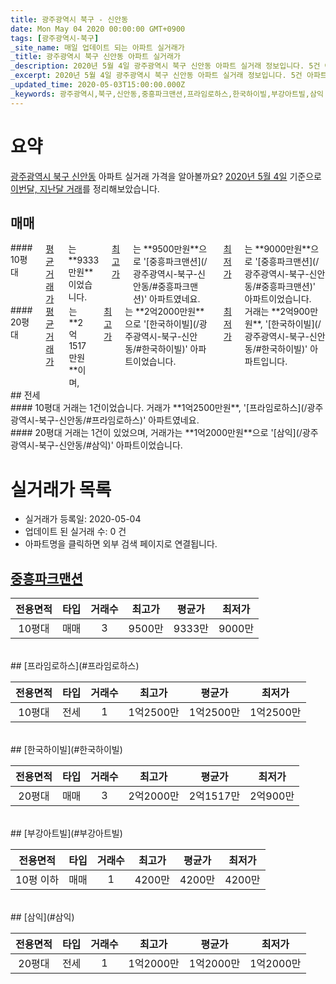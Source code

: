 ```yaml
---
title: 광주광역시 북구 - 신안동
date: Mon May 04 2020 00:00:00 GMT+0900
tags: [광주광역시-북구]
_site_name: 매일 업데이트 되는 아파트 실거래가
_title: 광주광역시 북구 신안동 아파트 실거래가
_description: 2020년 5월 4일 광주광역시 북구 신안동 아파트 실거래 정보입니다. 5건 아파트 정보가 있습니다.
_excerpt: 2020년 5월 4일 광주광역시 북구 신안동 아파트 실거래 정보입니다. 5건 아파트 정보가 있습니다.
_updated_time: 2020-05-03T15:00:00.000Z
_keywords: 광주광역시,북구,신안동,중흥파크맨션,프라임로하스,한국하이빌,부강아트빌,삼익
---
```





# 요약
<ins>광주광역시 북구 신안동</ins> 아파트 실거래 가격을 알아볼까요? <ins>2020년 5월 4일</ins> 기준으로 <ins>이번달, 지난달 거래</ins>를 정리해보았습니다.

## 매매
<div class="container">
<div class="six columns" markdown="1">
#### 10평대
<ins>평균 거래가</ins>는 **9333만원**이었습니다. <ins>최고가</ins>는 **9500만원**으로 '[중흥파크맨션](/광주광역시-북구-신안동/#중흥파크맨션)' 아파트였네요. <ins>최저가</ins>는 **9000만원**으로 '[중흥파크맨션](/광주광역시-북구-신안동/#중흥파크맨션)' 아파트이었습니다.
</div>
<div class="six columns" markdown="1">
#### 20평대
<ins>평균 거래가</ins>는 **2억1517만원**이며, <ins>최고가</ins>는 **2억2000만원**으로 '[한국하이빌](/광주광역시-북구-신안동/#한국하이빌)' 아파트이었습니다. <ins>최저가</ins> 거래는 **2억900만원**, '[한국하이빌](/광주광역시-북구-신안동/#한국하이빌)' 아파트입니다.
</div>
</div>
## 전세
<div class="container">
<div class="six columns" markdown="1">
#### 10평대
거래는 1건이었습니다. 거래가 **1억2500만원**, '[프라임로하스](/광주광역시-북구-신안동/#프라임로하스)' 아파트였네요.
</div>
<div class="six columns" markdown="1">
#### 20평대
거래는 1건이 있었으며, 거래가는 **1억2000만원**으로 '[삼익](/광주광역시-북구-신안동/#삼익)' 아파트이었습니다.
</div>
</div>



# 실거래가 목록
- 실거래가 등록일: 2020-05-04
- 업데이트 된 실거래 수: 0 건
- 아파트명을 클릭하면 외부 검색 페이지로 연결됩니다.

## [중흥파크맨션](#중흥파크맨션)

|전용면적|타입|거래수|최고가|평균가|최저가|
|:---:|:---:|:---:|:---:|:---:|:---:|
|10평대|<span class="deal-type-1">매매</span>|3|9500만|9333만|9000만|

<br/>
## [프라임로하스](#프라임로하스)

|전용면적|타입|거래수|최고가|평균가|최저가|
|:---:|:---:|:---:|:---:|:---:|:---:|
|10평대|<span class="deal-type-2">전세</span>|1|1억2500만|1억2500만|1억2500만|

<br/>
## [한국하이빌](#한국하이빌)

|전용면적|타입|거래수|최고가|평균가|최저가|
|:---:|:---:|:---:|:---:|:---:|:---:|
|20평대|<span class="deal-type-1">매매</span>|3|2억2000만|2억1517만|2억900만|

<br/>
## [부강아트빌](#부강아트빌)

|전용면적|타입|거래수|최고가|평균가|최저가|
|:---:|:---:|:---:|:---:|:---:|:---:|
|10평 이하|<span class="deal-type-1">매매</span>|1|4200만|4200만|4200만|

<br/>
## [삼익](#삼익)

|전용면적|타입|거래수|최고가|평균가|최저가|
|:---:|:---:|:---:|:---:|:---:|:---:|
|20평대|<span class="deal-type-2">전세</span>|1|1억2000만|1억2000만|1억2000만|

<br/>



